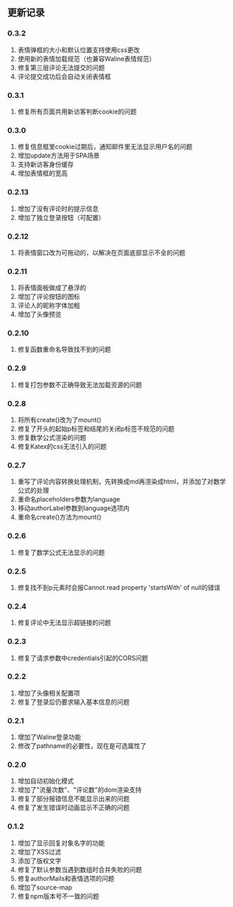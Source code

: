 ## 更新记录

### 0.3.2

1. 表情弹框的大小和默认位置支持使用css更改
2. 使用新的表情加载规范（也兼容Waline表情规范）
3. 修复第三层评论无法提交的问题
4. 评论提交成功后会自动关闭表情框

### 0.3.1

1. 修复所有页面共用新访客判断cookie的问题

### 0.3.0

1. 修复信息框里cookie过期后，通知邮件里无法显示用户名的问题
2. 增加update方法用于SPA场景
3. 支持新访客身份缓存
4. 增加表情框的宽高

### 0.2.13

1. 增加了没有评论时的提示信息
2. 增加了独立登录按钮（可配置）

### 0.2.12

1. 将表情窗口改为可拖动的，以解决在页面底部显示不全的问题

### 0.2.11

1. 将表情面板做成了悬浮的
2. 增加了评论按钮的图标
3. 评论人的昵称字体加粗
4. 增加了头像预览

### 0.2.10

1. 修复函数重命名导致找不到的问题

### 0.2.9

1. 修复打包参数不正确导致无法加载资源的问题

### 0.2.8

1. 将所有create()改为了mount()
2. 修复了开头的起始p标签和结尾的关闭p标签不规范的问题
3. 修复数学公式渲染的问题
4. 修复Katex的css无法引入的问题

### 0.2.7

1. 重写了评论内容转换处理机制，先转换成md再渲染成html，并添加了对数学公式的处理
2. 重命名placeholders参数为language
3. 移动authorLabel参数到language选项内
4. 重命名create()方法为mount()

### 0.2.6

1. 修复了数学公式无法显示的问题

### 0.2.5

1. 修复找不到p元素时会报Cannot read property 'startsWith' of null的错误

### 0.2.4

1. 修复评论中无法显示超链接的问题

### 0.2.3

1. 修复了请求参数中credentials引起的CORS问题

### 0.2.2

1. 增加了头像相关配置项
2. 修复了登录后仍要求输入基本信息的问题

### 0.2.1

1. 增加了Waline登录功能
2. 修改了pathname的必要性，现在是可选属性了

### 0.2.0

1. 增加自动初始化模式
2. 增加了"流量次数"、"评论数"的dom渲染支持
3. 修复了部分报错信息不能显示出来的问题
4. 修复了发生错误时动画显示不正确的问题

### 0.1.2

1. 增加了显示回复对象名字的功能
2. 增加了XSS过滤
3. 添加了版权文字
4. 修复了默认参数当遇到数组时合并失败的问题
5. 修复authorMails和表情选项的问题
6. 增加了source-map
7. 修复npm版本号不一致的问题



